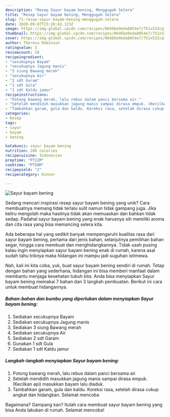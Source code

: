 ```yaml
---
description: "Resep Sayur bayam bening, Menggugah Selera"
title: "Resep Sayur bayam bening, Menggugah Selera"
slug: 71-resep-sayur-bayam-bening-menggugah-selera
date: 2020-09-07T23:20:43.123Z
image: https://img-global.cpcdn.com/recipes/0646be9eda8854e7/751x532cq70/sayur-bayam-bening-foto-resep-utama.jpg
thumbnail: https://img-global.cpcdn.com/recipes/0646be9eda8854e7/751x532cq70/sayur-bayam-bening-foto-resep-utama.jpg
cover: https://img-global.cpcdn.com/recipes/0646be9eda8854e7/751x532cq70/sayur-bayam-bening-foto-resep-utama.jpg
author: Theresa Robinson
ratingvalue: 3
reviewcount: 10
recipeingredient:
- "secukupnya Bayam"
- "secukupnya Jagung manis"
- "3 siung Bawang merah"
- "secukupnya Air"
- "2 sdt Garam"
- "1 sdt Gula"
- "1 sdt Kaldu jamur"
recipeinstructions:
- "Potong bawang merah, lalu rebus dalam panci bersama air."
- "Setelah mendidih masukkan jagung manis sampai dirasa empuk. (Kecilkan api) masukkan bayam lalu diaduk."
- "Tambahkan garam, gula dan kaldu. Koreksi rasa, setelah dirasa cukup angkat dan hidangkan. Selamat mencoba"
categories:
- Resep
tags:
- sayur
- bayam
- bening

katakunci: sayur bayam bening 
nutrition: 280 calories
recipecuisine: Indonesian
preptime: "PT12M"
cooktime: "PT50M"
recipeyield: "2"
recipecategory: Dinner

---
```



![Sayur bayam bening](https://img-global.cpcdn.com/recipes/0646be9eda8854e7/751x532cq70/sayur-bayam-bening-foto-resep-utama.jpg)

Sedang mencari inspirasi resep sayur bayam bening yang unik? Cara membuatnya memang tidak terlalu sulit namun tidak gampang juga. Jika keliru mengolah maka hasilnya tidak akan memuaskan dan bahkan tidak sedap. Padahal sayur bayam bening yang enak harusnya sih memiliki aroma dan cita rasa yang bisa memancing selera kita.

Ada beberapa hal yang sedikit banyak mempengaruhi kualitas rasa dari sayur bayam bening, pertama dari jenis bahan, selanjutnya pemilihan bahan segar, hingga cara membuat dan menghidangkannya. Tidak usah pusing kalau ingin menyiapkan sayur bayam bening enak di rumah, karena asal sudah tahu triknya maka hidangan ini mampu jadi suguhan istimewa.




Nah, kali ini kita coba, yuk, buat sayur bayam bening sendiri di rumah. Tetap dengan bahan yang sederhana, hidangan ini bisa memberi manfaat dalam membantu menjaga kesehatan tubuh kita. Anda bisa menyiapkan Sayur bayam bening memakai 7 bahan dan 3 langkah pembuatan. Berikut ini cara untuk membuat hidangannya.

<!--inarticleads1-->

##### Bahan-bahan dan bumbu yang diperlukan dalam menyiapkan Sayur bayam bening:

1. Sediakan secukupnya Bayam
1. Sediakan secukupnya Jagung manis
1. Sediakan 3 siung Bawang merah
1. Sediakan secukupnya Air
1. Sediakan 2 sdt Garam
1. Gunakan 1 sdt Gula
1. Sediakan 1 sdt Kaldu jamur




<!--inarticleads2-->

##### Langkah-langkah menyiapkan Sayur bayam bening:

1. Potong bawang merah, lalu rebus dalam panci bersama air.
1. Setelah mendidih masukkan jagung manis sampai dirasa empuk. (Kecilkan api) masukkan bayam lalu diaduk.
1. Tambahkan garam, gula dan kaldu. Koreksi rasa, setelah dirasa cukup angkat dan hidangkan. Selamat mencoba




Bagaimana? Gampang kan? Itulah cara membuat sayur bayam bening yang bisa Anda lakukan di rumah. Selamat mencoba!
